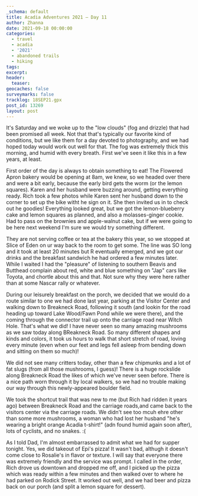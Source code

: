 ```yaml
---
_schema: default
title: Acadia Adventures 2021 – Day 11
author: Zhanna
date: 2021-09-18 00:00:00
categories:
  - travel
  - acadia
  - '2021'
  - abandoned trails
  - hiking
tags:
excerpt: 
header:
  teaser:
geocaches: false
surveymarks: false
tracklog: 18SEP21.gpx
post_id: 13269
layout: post
---
```


It's Saturday and we woke up to the "low clouds" (fog and drizzle) that had been promised all week. Not that that's typically our favorite kind of conditions, but we like them for a day devoted to photography, and we had hoped today would work out well for that. The fog was extremely thick this morning, and humid with every breath. First we've seen it like this in a few years, at least.

First order of the day is always to obtain something to eat! The Flowered Apron bakery would be opening at 8am, we knew, so we headed over there and were a bit early, because the early bird gets the worm (or the lemon squares). Karen and her husband were buzzing around, getting everything ready. Rich took a few photos while Karen sent her husband down to the corner to set up the bike witht he sign on it. She then invited us in to check out he goodies! Everything looked great, but we got the lemon-blueberry cake and lemon squares as planned, and also a molasses-ginger cookie. Had to pass on the brownies and apple-walnut cake, but if we were going to be here next weekend I'm sure we would try something different.

They are not serving coffee or tea at the bakery this year, so we stopped at Slice of Eden on ur way back to the room to get some. The line was SO long and it took at least 20 minutes but R eventually emerged, and we got our drinks and the breakfast sandwich he had ordered a few minutes later. While I waited I had the "pleasure" of listening to southern Beavis and Butthead complain about red, white and blue something on "Jap" cars like Toyota, and chortle about this and that. Not sure why they were here rather than at some Nascar rally or whatever. 

During our leisurely breakfast on the porch, we decided that we would do a route similar to one we had done last year, parking at the Visitor Center and walking down to Breakneck Road, following it south (and lookin for the road heading up toward Lake Wood/Fawn Pond while we were there), and the coming through the connector trail up onto the carriage road near Witch Hole. That's what we did! I have never seen so many amazing mushrooms as we saw today along BReakneck Road. So many different shapes and kinds and colors, it took us hours to walk that short stretch of road, loving every minute (even when our feet and legs fell asleep from bending down and sitting on them so much)! 

We did not see many critters today, other than a few chipmunks and a lot of fat slugs (from all those mushrooms, I guess)! There is a huge rockslide along Breakneck Road the likes of which we've never seen before. There is a nice path worn through it by local walkers, so we had no trouble making our way through this newly-appeared boulder field.

We took the shortcut trail that was new to me (but Rich had ridden it years ago) between Breakneck Road and the carriage roads,and came back to the visitors center via the carriage roads. We didn't see too mcuh ehre other than some more mushrooms, a woman who had lost her husband "he's wearing a bright orange Acadia t-shirt!" (adn found humid again soon after), lots of cyclists, and no snakes. :(

As I told Dad, I'm almost embarrassed to admit what we had for supper tonight. Yes, we did takeout of Epi's pizza! It wasn't bad, althugh it doesn't come close to Rosalie's in flavor or texture. I will say that everyone there was extremely friendly and the service was prompt. I called in the order, Rich drove us downtown and dropped me off, and I picked up the pizza which was ready within a few minutes and then walked over to where he had parked on Rodick Street. It worked out well, and we had beer and pizza back on our porch (and split a lemon square for dessert). 

